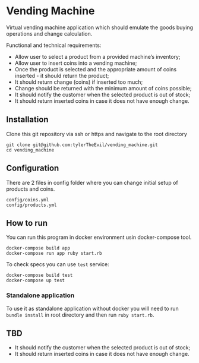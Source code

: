 # Vending Machine

Virtual vending machine application which should emulate the goods buying operations and change calculation.

Functional and technical requirements:

- Allow user to select a product from a provided machine’s inventory;
- Allow user to insert coins into a vending machine;
- Once the product is selected and the appropriate amount of coins inserted - it should return the product;
- It should return change (coins) if inserted too much;
- Change should be returned with the minimum amount of coins possible;
- It should notify the customer when the selected product is out of stock;
- It should return inserted coins in case it does not have enough change.

## Installation
Clone this git repository via ssh or https and navigate to the root directory
```
git clone git@github.com:tylerTheEvil/vending_machine.git
cd vending_machine
```
## Configuration
There are 2 files in config folder where you can change initial setup of products and coins.
```
config/coins.yml
config/products.yml
```

## How to run

You can run this program in docker environment usin docker-compose tool.
```
docker-compose build app
docker-compose run app ruby start.rb
```
To check specs you can use `test` service:
```
docker-compose build test
docker-compose up test
```
### Standalone application
To use it as standalone application without docker you will need to run `bundle install` in root directory and then run `ruby start.rb`.

## TBD
- It should notify the customer when the selected product is out of stock;
- It should return inserted coins in case it does not have enough change.